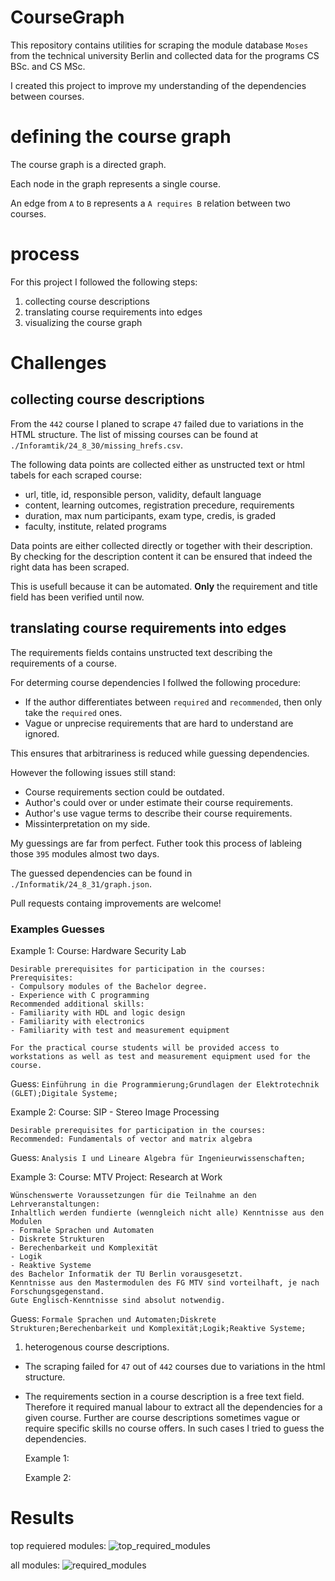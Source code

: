 # CourseGraph
This repository contains utilities for scraping the module database `Moses` from the technical university Berlin and collected data for the programs CS BSc. and CS MSc.

I created this project to improve my understanding of the dependencies between courses.

# defining the course graph
The course graph is a directed graph.

Each node in the graph represents a single course.

An edge from `A` to `B` represents a `A requires B` relation between two courses.

# process
For this project I followed the following steps:
1. collecting course descriptions
2. translating course requirements into edges
3. visualizing the course graph

# Challenges

## collecting course descriptions
From the `442` course I planed to scrape `47` failed due to variations in the HTML structure.
The list of missing courses can be found at `./Inforamtik/24_8_30/missing_hrefs.csv`.

The following data points are collected either as unstructed text or html tabels for each scraped course:
- url, title, id, responsible person, validity, default language
- content, learning outcomes, registration precedure, requirements
- duration, max num participants, exam type, credis, is graded
- faculty, institute, related programs

Data points are either collected directly or together with their description. 
By checking for the description content it can be ensured that indeed the right data has been scraped.

This is usefull because it can be automated.
**Only** the requirement and title field has been verified until now.

## translating course requirements into edges
The requirements fields contains unstructed text describing the requirements of a course.

For determing course dependencies I follwed the following procedure:
- If the author differentiates between `required` and `recommended`, then only take the `required` ones.
- Vague or unprecise requirements that are hard to understand are ignored.

This ensures that arbitrariness is reduced while guessing dependencies.

However the following issues still stand:
- Course requirements section could be outdated.
- Author's could over or under estimate their course requirements. 
- Author's use vague terms to describe their course requirements.
- Missinterpretation on my side.

My guessings are far from perfect. 
Futher took this process of lableing those `395` modules almost two days.

The guessed dependencies can be found in `./Informatik/24_8_31/graph.json`.

Pull requests containg improvements are welcome!

### Examples Guesses

Example 1:
Course: Hardware Security Lab
```
Desirable prerequisites for participation in the courses:
Prerequisites:
- Compulsory modules of the Bachelor degree.
- Experience with C programming
Recommended additional skills:
- Familiarity with HDL and logic design
- Familiarity with electronics
- Familiarity with test and measurement equipment

For the practical course students will be provided access to workstations as well as test and measurement equipment used for the course.
```
Guess: `Einführung in die Programmierung;Grundlagen der Elektrotechnik (GLET);Digitale Systeme;`

Example 2:
Course: SIP - Stereo Image Processing
```
Desirable prerequisites for participation in the courses:
Recommended: Fundamentals of vector and matrix algebra
```
Guess: `Analysis I und Lineare Algebra für Ingenieurwissenschaften;`

Example 3:
Course: MTV Project: Research at Work
```
Wünschenswerte Voraussetzungen für die Teilnahme an den Lehrveranstaltungen:
Inhaltlich werden fundierte (wenngleich nicht alle) Kenntnisse aus den Modulen 
- Formale Sprachen und Automaten
- Diskrete Strukturen
- Berechenbarkeit und Komplexität
- Logik
- Reaktive Systeme
des Bachelor Informatik der TU Berlin vorausgesetzt.
Kenntnisse aus den Mastermodulen des FG MTV sind vorteilhaft, je nach Forschungsgegenstand. 
Gute Englisch-Kenntnisse sind absolut notwendig.
```
Guess: `Formale Sprachen und Automaten;Diskrete Strukturen;Berechenbarkeit und Komplexität;Logik;Reaktive Systeme;`



  

1. heterogenous course descriptions.
  - The scraping failed for `47` out of `442` courses due to variations in the html structure.
  - The requirements section in a course description is a free text field.
    Therefore it required manual labour to extract all the dependencies for a given course.
    Further are course descriptions sometimes vague or require specific skills no course offers.
    In such cases I tried to guess the dependencies.

    Example 1:
    ``
    ``

    Example 2:
    ``
    ``


# Results

top requiered modules:
![top_required_modules](https://github.com/user-attachments/assets/aacfaa38-56a2-4310-be54-b38ea2a8a09d)

all modules:
![required_modules](https://github.com/user-attachments/assets/dc825915-2c1f-43c6-be2b-c6ba5fc875c8)
